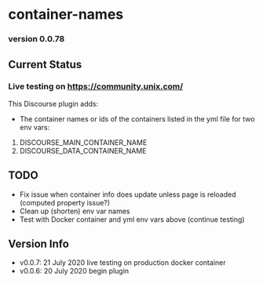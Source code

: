 # container-names

### version 0.0.78

## Current Status

### Live testing on https://community.unix.com/

This Discourse plugin adds:

- The container names or ids of the containers listed in the yml file for two env vars:

1.  DISCOURSE_MAIN_CONTAINER_NAME
2.  DISCOURSE_DATA_CONTAINER_NAME

## TODO

- Fix issue when container info does update unless page is reloaded (computed property issue?)
- Clean up (shorten) env var names
- Test with Docker container and yml env vars above (continue testing)

## Version Info

- v0.0.7: 21 July 2020 live testing on production docker container
- v0.0.6: 20 July 2020 begin plugin
